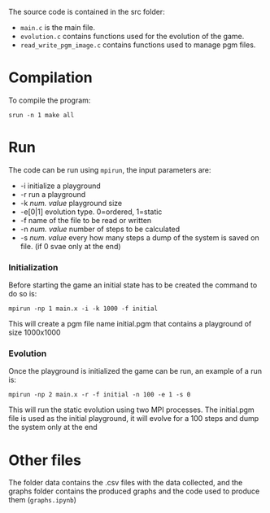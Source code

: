 The source code is contained in the src folder:
* `main.c` is the main file.
* `evolution.c` contains functions used for the evolution of the game.
* `read_write_pgm_image.c` contains functions used to manage pgm files.

# Compilation
To compile the program:
```
srun -n 1 make all
```
# Run
The code can be run using `mpirun`, the input parameters are:
* -i initialize a playground 
* -r run a playground
* -k _num. value_ playground size
* -e[0|1] evolution type. 0=ordered, 1=static
* -f name of the file to be read or written
* -n _num. value_ number of steps to be calculated
* -s _num. value_ every how many steps a dump of the system is saved on file. (if 0 svae only at the end)

### Initialization
Before starting the game an initial state has to be created the command to do so is:
```
mpirun -np 1 main.x -i -k 1000 -f initial
```
This will create a pgm file name initial.pgm that contains a playground of size 1000x1000

### Evolution
Once the playground is initialized the game can be run, an example of a run is:
```
mpirun -np 2 main.x -r -f initial -n 100 -e 1 -s 0
```
This will run the static evolution using two MPI processes. The initial.pgm file is used as the initial playground, it will evolve for a 100 steps and dump the system only at the end


# Other files 
The folder data contains the .csv files with the data collected, and the graphs folder contains the produced graphs and the code used to produce them (`graphs.ipynb`)  

